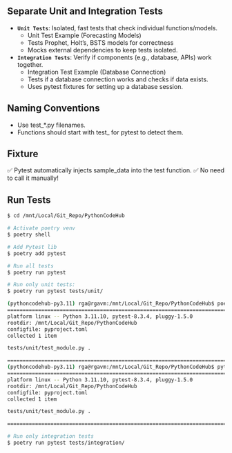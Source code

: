 ## Separate Unit and Integration Tests

- **`Unit Tests`**: Isolated, fast tests that check individual functions/models.
    - Unit Test Example (Forecasting Models)
    - Tests Prophet, Holt’s, BSTS models for correctness
    - Mocks external dependencies to keep tests isolated.
- **`Integration Tests`**: Verify if components (e.g., database, APIs) work together.
    - Integration Test Example (Database Connection)
    - Tests if a database connection works and checks if data exists.
    - Uses pytest fixtures for setting up a database session.

## Naming Conventions

- Use test_*.py filenames.
- Functions should start with test_ for pytest to detect them.

## Fixture

✅ Pytest automatically injects sample_data into the test function.
✅ No need to call it manually!

## Run Tests

```sh
$ cd /mnt/Local/Git_Repo/PythonCodeHub

# Activate poetry venv
$ poetry shell

# Add Pytest lib
$ poetry add pytest

# Run all tests
$ poetry run pytest

# Run only unit tests:
$ poetry run pytest tests/unit/

(pythoncodehub-py3.11) rga@rgavm:/mnt/Local/Git_Repo/PythonCodeHub$ poetry run pytest tests/unit/test_module.py 
============================================================================================ test session starts =============================================================================================
platform linux -- Python 3.11.10, pytest-8.3.4, pluggy-1.5.0
rootdir: /mnt/Local/Git_Repo/PythonCodeHub
configfile: pyproject.toml
collected 1 item                                                                                                                                                                                             

tests/unit/test_module.py .                                                                                                                                                                            [100%]

============================================================================================= 1 passed in 0.08s ==============================================================================================
(pythoncodehub-py3.11) rga@rgavm:/mnt/Local/Git_Repo/PythonCodeHub$ pytest tests/unit/test_module.py 
============================================================================================ test session starts =============================================================================================
platform linux -- Python 3.11.10, pytest-8.3.4, pluggy-1.5.0
rootdir: /mnt/Local/Git_Repo/PythonCodeHub
configfile: pyproject.toml
collected 1 item                                                                                                                                                                                             

tests/unit/test_module.py .                                                                                                                                                                            [100%]

============================================================================================= 1 passed in 0.09s ==============================================================================================

# Run only integration tests
$ poetry run pytest tests/integration/
```